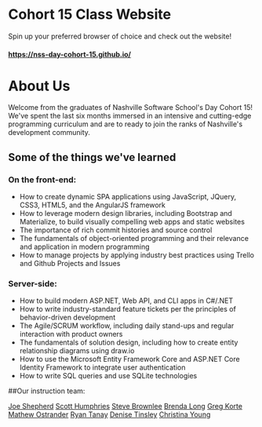 # Cohort 15 Class Website

Spin up your preferred browser of choice and check out the website!

#### https://nss-day-cohort-15.github.io/

# About Us

Welcome from the graduates of Nashville Software School's Day Cohort 15! We've spent the last six months immersed in an intensive and cutting-edge programming curriculum and are to ready to join the ranks of Nashville's development community.

## Some of the things we've learned

### On the front-end:


- How to create dynamic SPA applications using JavaScript, JQuery, CSS3, HTML5, and the AngularJS framework
- How to leverage modern design libraries, including Bootstrap and Materialize, to build visually compelling web apps and static websites
- The importance of rich commit histories and source control
- The fundamentals of object-oriented programming and their relevance and application in modern programming
- How to manage projects by applying industry best practices using Trello and Github Projects and Issues

### Server-side:
- How to build modern ASP.NET, Web API, and CLI apps in C#/.NET
- How to write industry-standard feature tickets per the principles of behavior-driven development
- The Agile/SCRUM workflow, including daily stand-ups and regular interaction with product owners
- The fundamentals of solution design, including how to create entity relationship diagrams using draw.io
- How to use the Microsoft Entity Framework Core and ASP.NET Core Identity Framework to integrate user authentication
- How to write SQL queries and use SQLite technologies

##Our instruction team:

[Joe Shepherd](https://github.com/JoeShep)
[Scott Humphries](https://github.com/sscotth)
[Steve Brownlee](https://github.com/stevebrownlee)
[Brenda Long](https://github.com/brendalong)
[Greg Korte](https://github.com/gregkorte)
[Mathew Ostrander](https://github.com/MAOstrander)
[Ryan Tanay](https://github.com/NewEvolution)
[Denise Tinsley](https://github.com/dtinsley333)
[Christina Young](https://github.com/ChristinaJYoung)



